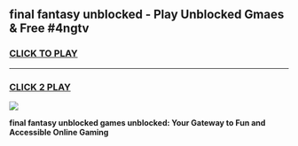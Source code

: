 
## final fantasy unblocked - Play Unblocked Gmaes & Free #4ngtv
<h3>
<a href="https://news.freeplayer.one?title=final_fantasy_unblocked&ref=03M">CLICK TO PLAY</a></h3>
<hr>

<h3>
<a href="https://news.freeplayer.one?title=final_fantasy_unblocked&ref=03M">CLICK 2 PLAY</a>
  
</h3>

<a href="https://news.freeplayer.one?title=final_fantasy_unblocked&ref=03M"><img src="https://clearcache.store/games.png"></a>


**final fantasy unblocked games unblocked: Your Gateway to Fun and Accessible Online Gaming**
